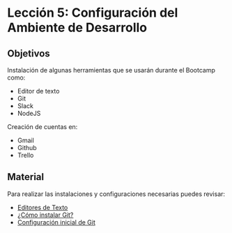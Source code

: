 # Lección 5: Configuración del Ambiente de Desarrollo

## Objetivos

Instalación de algunas herramientas que se usarán durante el Bootcamp como:

- Editor de texto 
- Git
- Slack
- NodeJS

Creación de cuentas en:

- Gmail
- Github
- Trello

## Material

Para realizar las instalaciones y configuraciones necesarias puedes revisar:

- [Editores de Texto](https://medium.com/laboratoria-how-to/editores-de-texto-dcd5b1b62a4a#.cd9i04wb3)
- [¿Cómo instalar Git?](https://medium.com/laboratoria-how-to/c%C3%B3mo-instalar-git-368c78187b51#.lueyw5o73)
- [Configuración inicial de Git](https://medium.com/laboratoria-how-to/configuraci%C3%B3n-degit-552ed50742c7#.xx3qa4r0y)